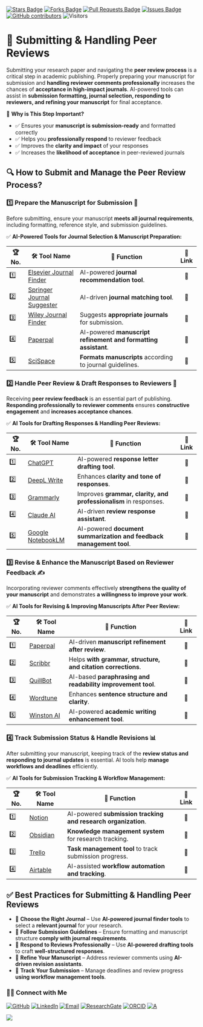 <a href="https://github.com/drshahizan/short-course/stargazers"><img src="https://img.shields.io/github/stars/drshahizan/short-course" alt="Stars Badge"/></a>
<a href="https://github.com/drshahizan/short-course/network/members"><img src="https://img.shields.io/github/forks/drshahizan/short-course" alt="Forks Badge"/></a>
<a href="https://github.com/drshahizan/short-course/pulls"><img src="https://img.shields.io/github/issues-pr/drshahizan/short-course" alt="Pull Requests Badge"/></a>
<a href="https://github.com/drshahizan/short-course"><img src="https://img.shields.io/github/issues/drshahizan/short-course" alt="Issues Badge"/></a>
<a href="https://github.com/drshahizan/short-course/graphs/contributors"><img alt="GitHub contributors" src="https://img.shields.io/github/contributors/drshahizan/short-course?color=2b9348"></a>
![Visitors](https://api.visitorbadge.io/api/visitors?path=https%3A%2F%2Fgithub.com%2Fdrshahizan%2Fshort-course&labelColor=%23d9e3f0&countColor=%23697689&style=flat)

# 🚀 Submitting & Handling Peer Reviews

Submitting your research paper and navigating the **peer review process** is a critical step in academic publishing. Properly preparing your manuscript for submission and **handling reviewer comments professionally** increases the chances of **acceptance in high-impact journals**. AI-powered tools can assist in **submission formatting, journal selection, responding to reviewers, and refining your manuscript** for final acceptance.  

📌 **Why is This Step Important?**  
- ✅ Ensures your **manuscript is submission-ready** and formatted correctly  
- ✅ Helps you **professionally respond** to reviewer feedback  
- ✅ Improves the **clarity and impact** of your responses  
- ✅ Increases the **likelihood of acceptance** in peer-reviewed journals  

## 🔍 **How to Submit and Manage the Peer Review Process?**  

### **1️⃣ Prepare the Manuscript for Submission** 📝  
Before submitting, ensure your manuscript **meets all journal requirements**, including formatting, reference style, and submission guidelines.  

✅ **AI-Powered Tools for Journal Selection & Manuscript Preparation:**  

| 🏆 No. | 🛠 **Tool Name** | 📖 **Function** | 🔗 **Link** |
| --- | ---------------- | ------------------ | :--------: |
| 1️⃣ | [Elsevier Journal Finder](https://journalfinder.elsevier.com/) | AI-powered **journal recommendation tool**. | 🔗 |
| 2️⃣ | [Springer Journal Suggester](https://journalsuggester.springer.com/) | AI-driven **journal matching tool**. | 🔗 |
| 3️⃣ | [Wiley Journal Finder](https://journalfinder.wiley.com/) | Suggests **appropriate journals** for submission. | 🔗 |
| 4️⃣ | [Paperpal](https://www.paperpal.com/) | AI-powered **manuscript refinement and formatting assistant**. | 🔗 |
| 5️⃣ | [SciSpace](https://typeset.io/) | **Formats manuscripts** according to journal guidelines. | 🔗 |

### **2️⃣ Handle Peer Review & Draft Responses to Reviewers** 📩  
Receiving **peer review feedback** is an essential part of publishing. **Responding professionally to reviewer comments** ensures **constructive engagement** and **increases acceptance chances**.  

✅ **AI Tools for Drafting Responses & Handling Peer Reviews:**  

| 🏆 No. | 🛠 **Tool Name** | 📖 **Function** | 🔗 **Link** |
| --- | ---------------- | ------------------ | :--------: |
| 1️⃣ | [ChatGPT](https://openai.com/chatgpt/) | AI-powered **response letter drafting tool**. | 🔗 |
| 2️⃣ | [DeepL Write](https://www.deepl.com/write) | Enhances **clarity and tone of responses**. | 🔗 |
| 3️⃣ | [Grammarly](https://www.grammarly.com/) | Improves **grammar, clarity, and professionalism** in responses. | 🔗 |
| 4️⃣ | [Claude AI](https://claude.ai/) | AI-driven **review response assistant**. | 🔗 |
| 5️⃣ | [Google NotebookLM](https://notebooklm.google.com/) | AI-powered **document summarization and feedback management tool**. | 🔗 |

### **3️⃣ Revise & Enhance the Manuscript Based on Reviewer Feedback** ✍  
Incorporating reviewer comments effectively **strengthens the quality of your manuscript** and demonstrates **a willingness to improve your work**.  

✅ **AI Tools for Revising & Improving Manuscripts After Peer Review:**  

| 🏆 No. | 🛠 **Tool Name** | 📖 **Function** | 🔗 **Link** |
| --- | ---------------- | ------------------ | :--------: |
| 1️⃣ | [Paperpal](https://www.paperpal.com/) | AI-driven **manuscript refinement after review**. | 🔗 |
| 2️⃣ | [Scribbr](https://www.scribbr.com/) | Helps **with grammar, structure, and citation corrections**. | 🔗 |
| 3️⃣ | [QuillBot](https://www.quillbot.com/) | AI-based **paraphrasing and readability improvement tool**. | 🔗 |
| 4️⃣ | [Wordtune](https://www.wordtune.com/) | Enhances **sentence structure and clarity**. | 🔗 |
| 5️⃣ | [Winston AI](https://winston.ai/) | AI-powered **academic writing enhancement tool**. | 🔗 |

### **4️⃣ Track Submission Status & Handle Revisions** 📊  
After submitting your manuscript, keeping track of the **review status and responding to journal updates** is essential. AI tools help **manage workflows and deadlines** efficiently.  

✅ **AI Tools for Submission Tracking & Workflow Management:**  

| 🏆 No. | 🛠 **Tool Name** | 📖 **Function** | 🔗 **Link** |
| --- | ---------------- | ------------------ | :--------: |
| 1️⃣ | [Notion](https://www.notion.so/) | AI-powered **submission tracking and research organization**. | 🔗 |
| 2️⃣ | [Obsidian](https://obsidian.md/) | **Knowledge management system** for research tracking. | 🔗 |
| 3️⃣ | [Trello](https://trello.com/) | **Task management tool** to track submission progress. | 🔗 |
| 4️⃣ | [Airtable](https://www.airtable.com/) | AI-assisted **workflow automation and tracking**. | 🔗 |

## ✅ **Best Practices for Submitting & Handling Peer Reviews**  

- 📌 **Choose the Right Journal** – Use **AI-powered journal finder tools** to select a **relevant journal** for your research.  
- 📌 **Follow Submission Guidelines** – Ensure formatting and manuscript structure **comply with journal requirements**.  
- 📌 **Respond to Reviews Professionally** – Use **AI-powered drafting tools** to craft **well-structured responses**.  
- 📌 **Refine Your Manuscript** – Address reviewer comments using **AI-driven revision assistants**.  
- 📌 **Track Your Submission** – Manage deadlines and review progress **using workflow management tools**.  

### 🙌🏻 Connect with Me
<p align="left">
    <a href="https://github.com/drshahizan" target="_blank"><img alt="GitHub" src="https://img.shields.io/badge/-@drshahizan-181717?style=flat-square&logo=GitHub&logoColor=white"></a>
    <a href="https://www.linkedin.com/in/drshahizan" target="_blank"><img alt="LinkedIn" src="https://img.shields.io/badge/-drshahizan-blue?style=flat-square&logo=Linkedin&logoColor=white&link=https://www.linkedin.com/in/drshahizan/"></a>
    <a href="mailto:shahizan@utm.my" target="_blank"><img alt="Email" src="https://img.shields.io/badge/-shahizan@utm.my-c14438?style=flat-square&logo=Gmail&logoColor=white&link=mailto:shahizan@utm.my.com"></a>
    <a href="https://www.researchgate.net/profile/Mohd-Othman-28" target="_blank"><img alt="ResearchGate" src="https://img.shields.io/badge/-ResearchGate-00CCBB?style=flat-square&logo=ResearchGate&logoColor=white"></a>
    <a href="https://orcid.org/0000-0003-4261-1873" target="_blank"><img alt="ORCID" src="https://img.shields.io/badge/-ORCID-A6CE39?style=flat-square&logo=ORCID&logoColor=white"></a> 
 <a href="https://visitorbadge.io/status?path=https%3A%2F%2Fgithub.com%2Fdrshahizan" target="_blank"><img alt="A" src="https://api.visitorbadge.io/api/visitors?path=https%3A%2F%2Fgithub.com%2Fdrshahizan&labelColor=%23697689&countColor=%23555555&style=plastic"></a>
 
![](https://hit.yhype.me/github/profile?user_id=81284918)
</p>
